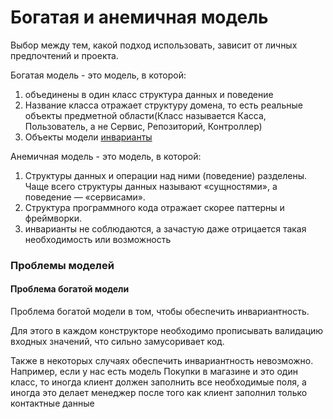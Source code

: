 # Богатая и анемичная модель

Выбор между тем, какой подход использовать, зависит от личных предпочтений и проекта.

Богатая модель - это модель, в которой:

1. объединены в один класс структура данных и поведение
2. Название класса отражает структуру домена, то есть реальные объекты предметной области(Класс называется Касса, Пользователь, а не Сервис, Репозиторий, Контроллер)
3. Объекты модели [инварианты](invariant.md)

Анемичная модель - это модель, в которой:

1. Структуры данных и операции над ними (поведение) разделены. Чаще всего структуры данных называют «сущностями», а поведение — «сервисами».
2. Структура программного кода отражает скорее паттерны и фреймворки.
3. инварианты не соблюдаются, а зачастую даже отрицается такая необходимость или возможность

### Проблемы моделей

#### Проблема богатой модели

Проблема богатой модели в том, чтобы обеспечить инвариантность. 

Для этого в каждом конструкторе необходимо прописывать валидацию входных значений, 
что сильно замусоривает код. 

Также в некоторых случаях обеспечить инвариантность невозможно. Например, если у нас есть модель Покупки в магазине и это один класс, то иногда клиент должен заполнить
все необходимые поля, а иногда это делает менеджер после того как клиент заполнил только контактные данные



